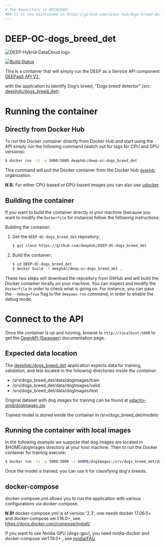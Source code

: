 ```yaml
---
# The Repository is ARCHIVED!
### it is now maintained in https://github.com/ai4os-hub/dogs-breed-detector/
---
```

DEEP-OC-dogs_breed_det
============================================

![DEEP-Hybrid-DataCloud logo](https://docs.deep-hybrid-datacloud.eu/en/latest/_static/logo.png)

[![Build Status](https://jenkins.indigo-datacloud.eu/buildStatus/icon?job=Pipeline-as-code%2FDEEP-OC-org%2FDEEP-OC-dogs_breed_det%2Fmaster)](https://jenkins.indigo-datacloud.eu/job/Pipeline-as-code/job/DEEP-OC-org/job/DEEP-OC-dogs_breed_det/job/master/)


This is a container that will simply run the DEEP as a Service API component [DEEPaaS API V2](https://github.com/indigo-dc/DEEPaaS),

with the application to identify Dog's breed, "Dogs breed detector" (src: [deephdc/dogs_breed_det](https://github.com/deephdc/dogs_breed_det)).


# Running the container

## Directly from Docker Hub

To run the Docker container directly from Docker Hub and start using the API
simply run the following command (watch out for tags for CPU and GPU versions):

```bash
$ docker run -ti -p 5000:5000 deephdc/deep-oc-dogs_breed_det
```

This command will pull the Docker container from the Docker Hub
[`deephdc`](https://hub.docker.com/u/deephdc/) organization.

**N.B.** For either CPU-based or GPU-based images you can also use [udocker](https://github.com/indigo-dc/udocker).


## Building the container

If you want to build the container directly in your machine (because you want
to modify the `Dockerfile` for instance) follow the following instructions:

Building the container:

1. Get the `DEEP-OC-dogs_breed_det` repository:

    ```bash
    $ git clone https://github.com/deephdc/DEEP-OC-dogs_breed_det
    ```

2. Build the container:

    ```bash
    $ cd DEEP-OC-dogs_breed_det
    $ docker build -t deephdc/deep-oc-dogs_breed_det .
    ```

These two steps will download the repository from GitHub and will build the
Docker container locally on your machine. You can inspect and modify the
`Dockerfile` in order to check what is going on. For instance, you can pass the
`--debug=True` flag to the `deepaas-run` command, in order to enable the debug
mode.

# Connect to the API

Once the container is up and running, browse to `http://localhost:5000` to get
the [OpenAPI (Swagger)](https://www.openapis.org/) documentation page.


## Expected data location

The [deephdc/dogs_breed_det](https://github.com/deephdc/dogs_breed_det) application expects
data for training, validation, and test located in the following directories _inside the container_:
*  /srv/dogs_breed_det/data/dogImages/train
*  /srv/dogs_breed_det/data/dogImages/valid
*  /srv/dogs_breed_det/data/dogImages/test

Original dataset with dog images for training can be found at [udacity-aind/dogImages.zip](https://s3-us-west-1.amazonaws.com/udacity-aind/dog-project/dogImages.zip)

Trained model is stored inside the container in
/srv/dogs_breed_det/models

## Running the container with local images
In the following example we suppose that dog images are located in $HOME/dogImages directory at your host machine. Then to run the Docker container for training execute:

```bash
$ docker run -ti -p 5000:5000 -v $HOME/dogImages:/srv/dogs_breed_det/data/dogImages deephdc/deep-oc-dogs_breed_det deepaas-run --listen-ip=0.0.0.0
```

Once the model is trained, you can use it for classifying dog's breeds.

## docker-compose

docker-compose.yml allows you to run the application with various configurations via docker-compose.

**N.B!** docker-compose.yml is of version '2.3', one needs docker 17.06.0+ and docker-compose ver.1.16.0+, see https://docs.docker.com/compose/install/

If you want to use Nvidia GPU (dogs-gpu), you need nvidia-docker and docker-compose ver1.19.0+ , see [nvidia/FAQ](https://github.com/NVIDIA/nvidia-docker/wiki/Frequently-Asked-Questions#do-you-support-docker-compose)


